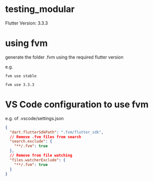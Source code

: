 # testing_modular

Flutter Version: 3.3.3

# using fvm

generate the folder .fvm using the required flutter version

e.g. 
```
fvm use stable
```
```
fvm use 3.3.3
```

# VS Code configuration to use fvm

e.g. of .vscode/settings.json

```json
{
  "dart.flutterSdkPath": ".fvm/flutter_sdk",
  // Remove .fvm files from search
  "search.exclude": {
    "**/.fvm": true
  },
  // Remove from file watching
  "files.watcherExclude": {
    "**/.fvm": true
  }
}
```
